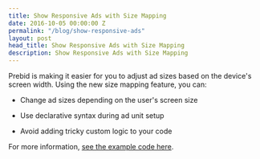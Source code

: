 ```yaml
---
title: Show Responsive Ads with Size Mapping
date: 2016-10-05 00:00:00 Z
permalink: "/blog/show-responsive-ads"
layout: post
head_title: Show Responsive Ads with Size Mapping
description: Show Responsive Ads with Size Mapping
---
```


Prebid is making it easier for you to adjust ad sizes based on the device's screen width.  Using the new size mapping feature, you can:

- Change ad sizes depending on the user's screen size 

- Use declarative syntax during ad unit setup

- Avoid adding tricky custom logic to your code

For more information, [see the example code here]({{site_url}}/dev-docs/examples/size-mapping.html).

